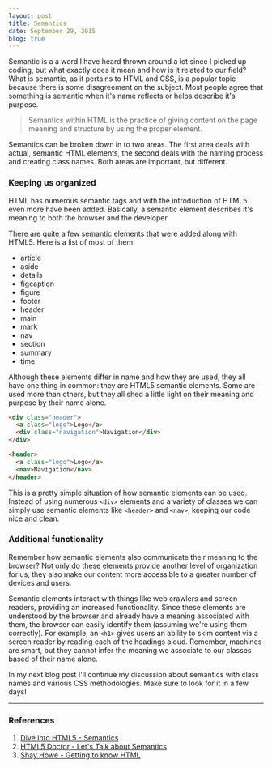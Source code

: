 ```yaml
---
layout: post
title: Semantics
date: September 29, 2015
blog: true
---
```


Semantic is a a word I have heard thrown around a lot since I picked up coding, but what exactly does it mean and how is it related to our field? What is semantic, as it pertains to HTML and CSS, is a popular topic because there is some disagreement on the subject. Most people agree that something is semantic when it's name reflects or helps describe it's purpose.

> Semantics within HTML is the practice of giving content on the page meaning and structure by using the proper element.

Semantics can be broken down in to two areas. The first area deals with actual, semantic HTML elements, the second deals with the naming process and creating class names. Both areas are important, but different.

### Keeping us organized
HTML has numerous semantic tags and with the introduction of HTML5 even more have been added. Basically, a semantic element describes it's meaning to both the browser and the developer.

There are quite a few semantic elements that were added along with HTML5. Here is a list of most of them:

* article
* aside
* details
* figcaption
* figure
* footer
* header
* main
* mark
* nav
* section
* summary
* time

Although these elements differ in name and how they are used, they all have one thing in common: they are HTML5 semantic elements. Some are used more than others, but they all shed a little light on their meaning and purpose by their name alone.

~~~ html
<div class="header">
  <a class="logo">Logo</a>
  <div class="navigation">Navigation</div>
</div>
~~~

~~~ html
<header>
  <a class="logo">Logo</a>
  <nav>Navigation</nav>
</header>
~~~

This is a pretty simple situation of how semantic elements can be used. Instead of using numerous `<div>` elements and a variety of classes we can simply use semantic elements like `<header>` and `<nav>`, keeping our code nice and clean.

### Additional functionality
Remember how semantic elements also communicate their meaning to the browser? Not only do these elements provide another level of organization for us, they also make our content more accessible to a greater number of devices and users.

Semantic elements interact with things like web crawlers and screen readers, providing an increased functionality. Since these elements are understood by the browser and already have a meaning associated with them, the browser can easily identify them (assuming we're using them correctly). For example, an `<h1>` gives users an ability to skim content via a screen reader by reading each of the headings aloud. Remember, machines are smart, but they cannot infer the meaning we associate to our classes based of their name alone.

In my next blog post I'll continue my discussion about semantics with class names and various CSS methodologies. Make sure to look for it in a few days!

---

### References
1. [Dive Into HTML5 - Semantics](http://diveintohtml5.info/semantics.html)
2. [HTML5 Doctor - Let's Talk about Semantics](http://html5doctor.com/lets-talk-about-semantics/)
3. [Shay Howe - Getting to know HTML](http://learn.shayhowe.com/html-css/getting-to-know-html/)
